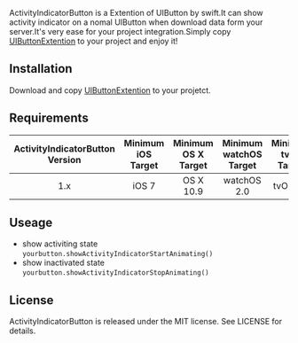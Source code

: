 ActivityIndicatorButton is a Extention of UIButton by swift.It can show activity indicator on a nomal UIButton when download data form your server.It's very ease for your project integration.Simply copy [UIButtonExtention](https://raw.githubusercontent.com/DeveloperJx/ActivityIndicatorButton/master/UIButtonExtension.swift) to your project and enjoy it! 

## Installation
Download and copy [UIButtonExtention](https://raw.githubusercontent.com/DeveloperJx/ActivityIndicatorButton/master/UIButtonExtension.swift) to your projetct.

## Requirements

| ActivityIndicatorButton Version | Minimum iOS Target  | Minimum OS X Target  | Minimum watchOS Target  | Minimum tvOS Target                                    |
|:--------------------:|:---------------------------:|:----------------------------:|:----------------------------:|:----------------------------:|
| 1.x | iOS 7 | OS X 10.9 | watchOS 2.0 | tvOS 9.0 | 

## Useage

- show activiting state   
`yourbutton.showActivityIndicatorStartAnimating()`
- show inactivated state   
`yourbutton.showActivityIndicatorStopAnimating()`

## License

ActivityIndicatorButton is released under the MIT license. See LICENSE for details.
